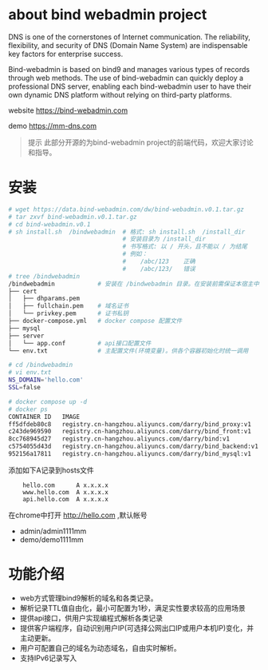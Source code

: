 # about bind webadmin project
DNS is one of the cornerstones of Internet communication. The reliability, flexibility, and security of DNS (Domain Name System) are indispensable key factors for enterprise success.

Bind-webadmin is based on bind9 and manages various types of records through web methods. The use of bind-webadmin can quickly deploy a professional DNS server, enabling each bind-webadmin user to have their own dynamic DNS platform without relying on third-party platforms.

website
https://bind-webadmin.com

demo
https://mm-dns.com

> 提示
> 此部分开源的为bind-webadmin project的前端代码，欢迎大家讨论和指导。

# 安装
```bash
# wget https://data.bind-webadmin.com/dw/bind-webadmin.v0.1.tar.gz
# tar zxvf bind-webadmin.v0.1.tar.gz
# cd bind-webadmin.v0.1
# sh install.sh  /bindwebadmin  # 格式: sh install.sh  /install_dir 
                                # 安装目录为 /install_dir
                                # 书写格式: 以 / 开头，且不能以 / 为结尾
                                # 例如：
                                #    /abc/123    正确
                                #    /abc/123/   错误
# tree /bindwebadmin
/bindwebadmin            # 安装在 /bindwebadmin 目录。在安装前需保证本宿主中没有该目录。安装过程中会创建该目录。
├── cert
│   ├── dhparams.pem
│   ├── fullchain.pem    # 域名证书
│   └── privkey.pem      # 证书私钥
├── docker-compose.yml   # docker compose 配置文件
├── mysql
├── server
│   └── app.conf         # api接口配置文件
└── env.txt              # 主配置文件(环境变量)。供各个容器初始化时统一调用 

# cd /bindwebadmin
# vi env.txt
NS_DOMAIN='hello.com'
SSL=false

# docker compose up -d 
# docker ps
CONTAINER ID   IMAGE                                                     COMMAND                  CREATED         STATUS              PORTS                                              NAMES
ff5dfdeb80c8   registry.cn-hangzhou.aliyuncs.com/darry/bind_proxy:v1     "/entrypoint.sh"         2 minutes ago   Up About a minute   0.0.0.0:80->80/tcp, 22/tcp, 0.0.0.0:443->443/tcp   app-bind_proxy-1
c243de969590   registry.cn-hangzhou.aliyuncs.com/darry/bind_front:v1     "/docker-entrypoint.…"   2 minutes ago   Up About a minute   80/tcp, 0.0.0.0:9091->9091/tcp                     app-bind_front-1
8cc768945d27   registry.cn-hangzhou.aliyuncs.com/darry/bind:v1           "docker-entrypoint.sh"   2 minutes ago   Up 59 seconds       0.0.0.0:53->53/tcp, 0.0.0.0:53->53/udp, 953/tcp    app-bind9-1
c5754055d43d   registry.cn-hangzhou.aliyuncs.com/darry/bind_backend:v1   "/entrypoint.sh"         2 minutes ago   Up About a minute   0.0.0.0:9090->9090/tcp                             app-bind_backend-1
952156a17811   registry.cn-hangzhou.aliyuncs.com/darry/bind_mysql:v1     "docker-entrypoint.s…"   2 minutes ago   Up 2 minutes        0.0.0.0:3306->3306/tcp, 33060/tcp                  app-bind_mysql-1        
```

添加如下A记录到hosts文件
```text
    hello.com      A x.x.x.x
    www.hello.com  A x.x.x.x
    api.hello.com  A x.x.x.x
```

在chrome中打开 http://hello.com ,默认帐号
- admin/admin1111mm
- demo/demo1111mm


# 功能介绍
- web方式管理bind9解析的域名和各类记录。
- 解析记录TTL值自由化，最小可配置为1秒，满足实性要求较高的应用场景
- 提供api接口，供用户实现编程式解析各类记录
- 提供客户端程序，自动识别用户IP(可选择公网出口IP或用户本机IP)变化，并主动更新。
- 用户可配置自己的域名为动态域名，自由实时解析。
- 支持IPv6记录写入
